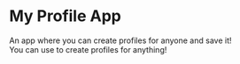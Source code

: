 # My Profile App
An app where you can create profiles for anyone and save it! <br>
You can use to create profiles for anything! <br>
